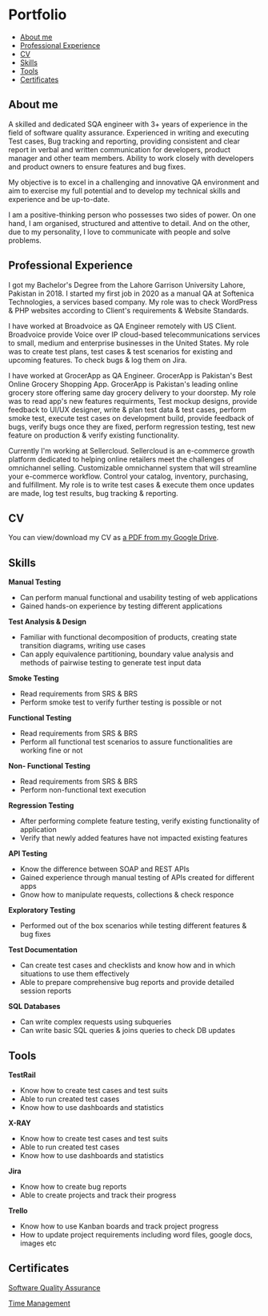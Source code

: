 # Portfolio
- [About me](#about-me)
- [Professional Experience](#professional-experience)
- [CV](#cv)
- [Skills](#skills)
- [Tools](#tools)
- [Certificates](#certificates)


## About me


A skilled and dedicated SQA engineer with 3+ years of experience in the field of software quality assurance.
Experienced in writing and executing Test cases, Bug tracking and reporting, providing consistent and clear report in verbal and written communication for developers, product manager and other team members. Ability to work closely with developers and product owners to ensure features and bug fixes.

My objective is to excel in a challenging and innovative QA environment and aim to exercise my full potential and to develop my technical skills and experience and be up-to-date.

I am a positive-thinking person who possesses two sides of power. On one hand, I am organised, structured and attentive to detail. And on the other, due to my personality, I love to communicate with people and solve problems.


## Professional Experience

I got my Bachelor's Degree from the Lahore Garrison University Lahore, Pakistan in 2018. I started my first job in 2020 as a manual QA at Softenica Technologies, a services based company. 
My role was to check WordPress & PHP websites according to Client's requirements & Website Standards.

I have worked at Broadvoice as QA Engineer remotely with US Client. Broadvoice provide Voice over IP cloud-based telecommunications services to small, medium and enterprise businesses in the United States. 
My role was to create test plans, test cases & test scenarios for existing and upcoming features. To check bugs & log them on Jira.

I have worked at GrocerApp as QA Engineer. GrocerApp is Pakistan's Best Online Grocery Shopping App. GrocerApp is Pakistan's leading online grocery store offering same day grocery delivery to your doorstep. 
My role was to read app's new features requirments, Test mockup designs, provide feedback to UI/UX designer, write & plan test data & test cases, perform smoke test, execute test cases on development build, provide feedback of bugs, verify bugs once they are fixed, perform regression testing, test new feature on production & verify existing functionality.

Currently I'm working at Sellercloud. Sellercloud is an e-commerce growth platform dedicated to helping online retailers meet the challenges of omnichannel selling. Customizable omnichannel system that will streamline your e-commerce workflow. Control your catalog, inventory, purchasing, and fulfillment. 
My role is to write test cases & execute them once updates are made, log test results, bug tracking & reporting.


## CV

You can view/download my CV as [a PDF from my Google Drive](https://drive.google.com/file/d/1tY1oLasgJrxdP8G8RnOT-zCo_p5vCDST/view?usp=sharing).


## Skills

__Manual Testing__
  * Can perform manual functional and usability testing of web applications
  * Gained hands-on experience by testing different applications 

__Test Analysis & Design__
  * Familiar with functional decomposition of products, creating state transition diagrams, writing use cases
  * Can apply equivalence partitioning, boundary value analysis and methods of pairwise testing to generate test input data

__Smoke Testing__
  * Read requirements from SRS & BRS 
  * Perform smoke test to verify further testing is possible or not
 
 __Functional Testing__
  * Read requirements from SRS & BRS 
  * Perform all functional test scenarios to assure functionalities are working fine or not
  
 __Non- Functional Testing__
  * Read requirements from SRS & BRS 
  * Perform non-functional text execution
  
   __Regression Testing__
  * After performing complete feature testing, verify existing functionality of application 
  * Verify that newly added features have not impacted existing features
  
__API Testing__
  * Know the difference between SOAP and REST APIs
  * Gained experience through manual testing of APIs created for different apps
  * Gnow how to manipulate requests, collections & check responce
  
__Exploratory Testing__
  * Performed out of the box scenarios while testing different features & bug fixes
  
__Test Documentation__
  * Can create test cases and checklists and know how and in which situations to use them effectively
  * Able to prepare comprehensive bug reports and provide detailed session reports

__SQL Databases__
  * Can write complex requests using subqueries
  * Can write basic SQL queries & joins queries to check DB updates
  
  
## Tools

__TestRail__
  * Know how to create test cases and test suits
  * Able to run created test cases
  * Know how to use dashboards and statistics

__X-RAY__
  * Know how to create test cases and test suits
  * Able to run created test cases
  * Know how to use dashboards and statistics
  
__Jira__
  * Know how to create bug reports
  * Able to create projects and track their progress

__Trello__
  * Know how to use Kanban boards and track project progress
  * How to update project requirements including word files, google docs, images etc
  

## Certificates
   
[Software Quality Assurance](https://www.testdome.com/certificates/a23f8850888e4cafbc9e0f71e91fb232)

[Time Management](https://www.testdome.com/certificates/c4f9e5f8db30489d957935942d54e518)

